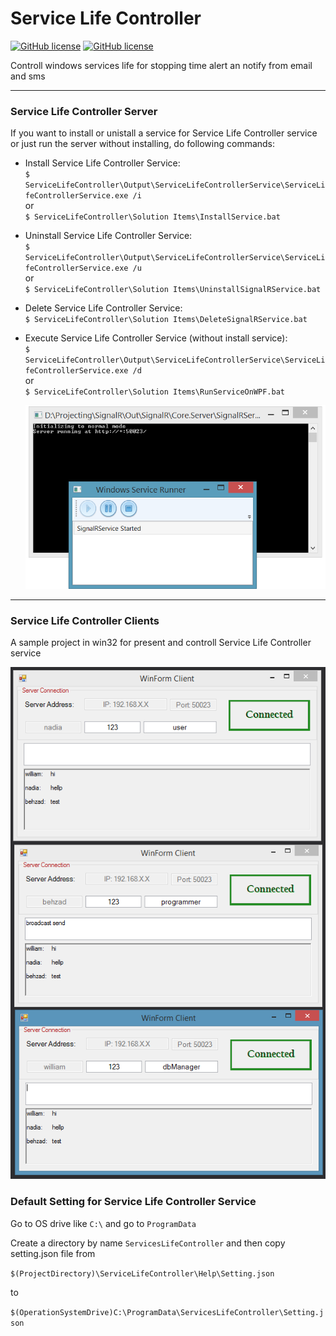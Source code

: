 # Service Life Controller 
[![GitHub license](https://img.shields.io/github/license/mashape/apistatus.svg)](https://github.com/Behzadkhosravifar/ServiceLifeController/blob/master/LICENSE)
[![GitHub license](https://img.shields.io/badge/first--timers--only-friendly-blue.svg)](http://www.firsttimersonly.com/)

Controll windows services life for stopping time alert an notify from email and sms

---------------------------
### Service Life Controller Server
If you want to install or unistall a service for Service Life Controller service or just run the server without installing, do following commands:

* Install Service Life Controller Service: <br/>
	`$ ServiceLifeController\Output\ServiceLifeControllerService\ServiceLifeControllerService.exe /i` <br/>
	or <br/>
	`$ ServiceLifeController\Solution Items\InstallService.bat`


* Uninstall Service Life Controller Service: <br/>
	`$ ServiceLifeController\Output\ServiceLifeControllerService\ServiceLifeControllerService.exe /u` <br/>
	or <br/>
	`$ ServiceLifeController\Solution Items\UninstallSignalRService.bat`


* Delete Service Life Controller Service: <br/>
	`$ ServiceLifeController\Solution Items\DeleteSignalRService.bat`


* Execute Service Life Controller Service (without install service): <br/>
	`$ ServiceLifeController\Output\ServiceLifeControllerService\ServiceLifeControllerService.exe /d` <br/>
	or <br/>
	`$ ServiceLifeController\Solution Items\RunServiceOnWPF.bat`

	![wpfServer](https://raw.githubusercontent.com/Behzadkhosravifar/SignalR/master/img/wpfServer.PNG)

--------------------------
### Service Life Controller Clients
A sample project in win32 for present and controll Service Life Controller service

![clients](https://raw.githubusercontent.com/Behzadkhosravifar/SignalR/master/img/clients.PNG)

### Default Setting for Service Life Controller Service

Go to OS drive like `C:\` and go to `ProgramData`

Create a directory by name `ServicesLifeController` and then copy setting.json file from 

`$(ProjectDirectory)\ServiceLifeController\Help\Setting.json`

to

`$(OperationSystemDrive)C:\ProgramData\ServicesLifeController\Setting.json`